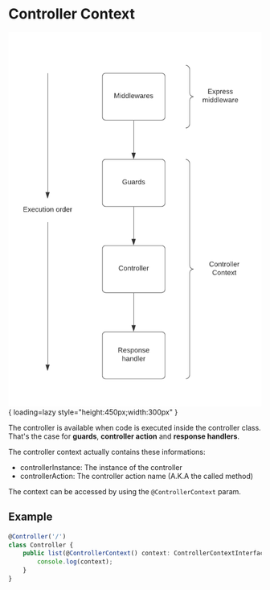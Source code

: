 # Controller Context

![](/../assets/controller-context.png){ loading=lazy style="height:450px;width:300px" }

The controller is available when code is executed inside the controller class. That's the case for **guards**, **controller action** and **response handlers**.

The controller context actually contains these informations:

- controllerInstance: The instance of the controller
- controllerAction: The controller action name (A.K.A the called method)

The context can be accessed by using the `@ControllerContext` param.

## Example

```ts
@Controller('/')
class Controller {
    public list(@ControllerContext() context: ControllerContextInterface) {
        console.log(context);
    }
}
```
